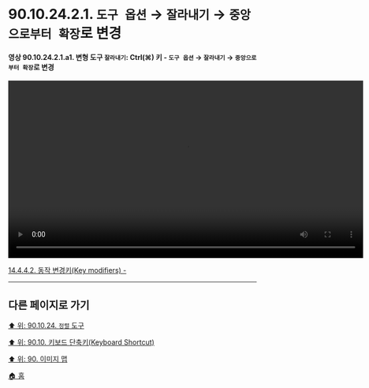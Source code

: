 # 90.10.24.2.1. `도구 옵션` → `잘라내기` → `중앙으로부터 확장`로 변경

<a id="90-10-24-02-01-a1"></a>

#### 영상 90.10.24.2.1.a1. 변형 도구 `잘라내기`: Ctrl(⌘) 키 - `도구 옵션` → `잘라내기` → `중앙으로부터 확장`로 변경
<video controls="controls" width="720" src="https://github.com/wonder13662/gimp/assets/15767104/9b3b8968-5e2c-445a-b3f2-829d9f852c70"></video>

[14.4.4.2. 동작 변경키(Key modifiers) - ](./14-04-04-02-key_modifiers.md#90-10-24-02-01-a1)

***

## 다른 페이지로 가기

[⬆️ 위: 90.10.24. `정렬` 도구](./90-10-24-00-align.md)

[⬆️ 위: 90.10. 키보드 단축키(Keyboard Shortcut)](./90-10-00-keyboard_shortcut.md)

[⬆️ 위: 90. 이미지 맵](./90-00-image-map.md)

[🏠 홈](./00-home.md)
